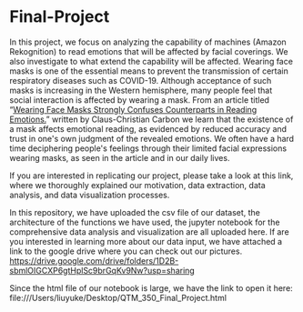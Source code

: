 # Final-Project

In this project, we focus on analyzing the capability of machines (Amazon Rekognition) to read emotions that will be affected by facial coverings. We also investigate to what extend the capability will be affected. Wearing face masks is one of the essential means to prevent the transmission of certain respiratory diseases such as COVID-19. Although acceptance of such masks is increasing in the Western hemisphere, many people feel that social interaction is affected by wearing a mask. From an article titled “[Wearing Face Masks Strongly Confuses Counterparts in Reading Emotions.](https://doi.org/10.3389/fpsyg.2020.566886)” written by  Claus-Christian Carbon we learn that the existence of a mask affects emotional reading, as evidenced by reduced accuracy and trust in one's own judgment of the revealed emotions. We often have a hard time deciphering people's feelings through their limited facial expressions wearing masks, as seen in the article and in our daily lives.

If you are interested in replicating our project, please take a look at this link, where we thoroughly explained our motivation, data extraction, data analysis, and data visualization processes.


In this repository, we have uploaded the csv file of our dataset, the architecture of the functions we have used, the jupyter notebook for the comprehensive data analysis and visualization are all uploaded here. If are you interested in learning more about our data input, we have attached a link to the google drive where you can check out our pictures. https://drive.google.com/drive/folders/1D2B-sbmlOIGCXP6gtHplSc9brGqKv9Nw?usp=sharing


Since the html file of our notebook is large, we have the link to open it here: file:///Users/liuyuke/Desktop/QTM_350_Final_Project.html
